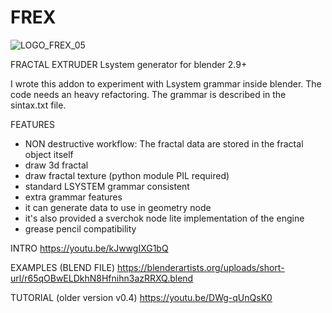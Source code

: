 # FREX
![LOGO_FREX_05](https://user-images.githubusercontent.com/8501792/189192991-7e9d27b5-b2c9-42c0-90f9-06a463db4919.jpg)

FRACTAL EXTRUDER
Lsystem generator for blender 2.9+

I wrote this addon to experiment with Lsystem grammar inside blender.
The code needs an heavy refactoring.
The grammar is described in the sintax.txt file.

FEATURES

- NON destructive workflow: The fractal data are stored in the fractal object itself
- draw 3d fractal
- draw fractal texture (python module PIL required) 
- standard LSYSTEM grammar consistent
- extra grammar features
- it can generate data to use in geometry node 
- it's also provided a sverchok node lite implementation of the engine
- grease pencil compatibility


INTRO
https://youtu.be/kJwwgIXG1bQ

EXAMPLES (BLEND FILE)
https://blenderartists.org/uploads/short-url/r65qOBwELDkhN8Hfnihn3azRRXQ.blend

TUTORIAL (older version v0.4)
https://youtu.be/DWg-qUnQsK0


